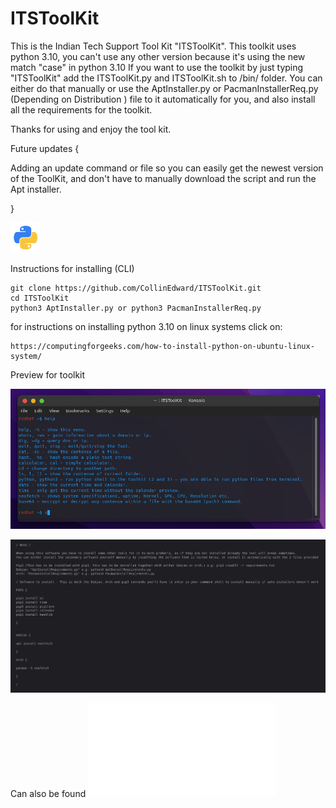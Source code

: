 # ITSToolKit
This is the Indian Tech Support Tool Kit "ITSToolKit".
This toolkit uses python 3.10, you can't use any other version because it's using the new match "case" in python 3.10 
If you want to use the toolkit by just typing "ITSToolKit" add the ITSToolKit.py and ITSToolKit.sh to /bin/ folder.
You can either do that manually or use the AptInstaller.py or PacmanInstallerReq.py (Depending on Distribution ) file to it automatically for you, and also install all the requirements for the toolkit.

Thanks for using and enjoy the tool kit.

Future updates {

Adding an update command or file so you can easily get the newest version of the ToolKit, and don't have to manually download the script and run the Apt installer.

}

![Screenshot](Other-python-icon.png)

Instructions for installing (CLI)
```
git clone https://github.com/CollinEdward/ITSToolKit.git
cd ITSToolKit
python3 AptInstaller.py or python3 PacmanInstallerReq.py
```


for instructions on installing python 3.10 on linux systems click on:
```
https://computingforgeeks.com/how-to-install-python-on-ubuntu-linux-system/
```

Preview for toolkit

![Screenshot](Preview_colours.png)

![Screenshot](ReqForTool.png)

Can also be found ![here](RequrementsForTool.txt)